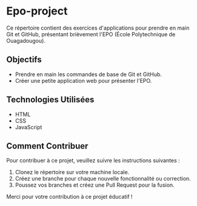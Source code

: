 # Epo-project 
Ce répertoire contient des exercices d'applications pour prendre en main Git et GitHub, 
présentant brièvement l'EPO (École Polytechnique de Ouagadougou). 
## Objectifs
- Prendre en main les commandes de base de Git et GitHub.
- Créer une petite application web pour présenter l'EPO. 
## Technologies Utilisées 
- HTML
- CSS
- JavaScript 
## Comment Contribuer 
Pour contribuer à ce projet, veuillez suivre les instructions suivantes : 
1. Clonez le répertoire sur votre machine locale. 
2. Créez une branche pour chaque nouvelle fonctionnalité ou correction. 
3. Poussez vos branches et créez une Pull Request pour la fusion. 

Merci pour votre contribution à ce projet éducatif !
